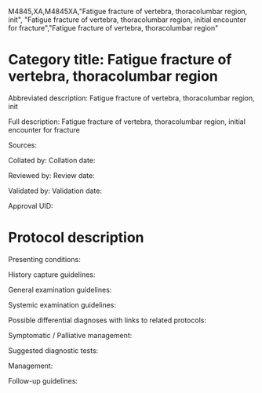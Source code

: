 M4845,XA,M4845XA,"Fatigue fracture of vertebra, thoracolumbar region, init", "Fatigue fracture of vertebra, thoracolumbar region, initial encounter for fracture","Fatigue fracture of vertebra, thoracolumbar region"
# Category title: Fatigue fracture of vertebra, thoracolumbar region

Abbreviated description: Fatigue fracture of vertebra, thoracolumbar region, init

Full description: Fatigue fracture of vertebra, thoracolumbar region, initial encounter for fracture

Sources:

Collated by:
Collation date:

Reviewed by:
Review date:

Validated by:
Validation date:

Approval UID:

# Protocol description

Presenting conditions:

History capture guidelines:

General examination guidelines:

Systemic examination guidelines:

Possible differential diagnoses with links to related protocols:

Symptomatic / Palliative management:

Suggested diagnostic tests:

Management:

Follow-up guidelines:
